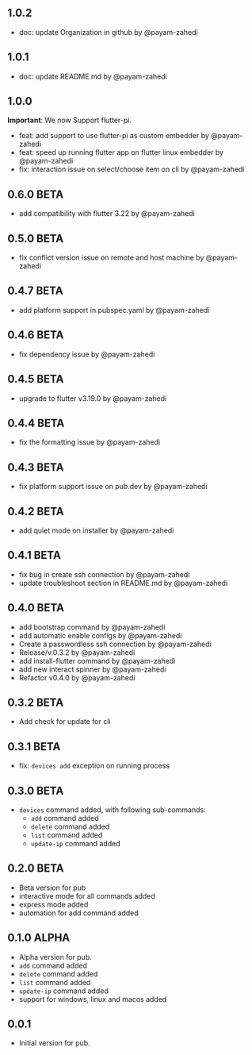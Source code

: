 ## 1.0.2
* doc: update Organization in github by @payam-zahedi

## 1.0.1
* doc: update README.md by @payam-zahedi

## 1.0.0
**Important**: We now Support flutter-pi.

* feat: add support to use flutter-pi as custom embedder by @payam-zahedi
* feat: speed up running flutter app on flutter linux embedder by @payam-zahedi
* fix: interaction issue on select/choose item on cli by @payam-zahedi

## 0.6.0 BETA
* add compatibility with flutter 3.22 by @payam-zahedi

## 0.5.0 BETA
* fix conflict version issue on remote and host machine by @payam-zahedi

## 0.4.7 BETA
* add platform support in pubspec.yaml by @payam-zahedi

## 0.4.6 BETA
* fix dependency issue by @payam-zahedi

## 0.4.5 BETA
* upgrade to flutter v3.19.0 by @payam-zahedi

## 0.4.4 BETA
* fix the formatting issue by @payam-zahedi

## 0.4.3 BETA
* fix platform support issue on pub.dev by @payam-zahedi

## 0.4.2 BETA
* add quiet mode on installer by @payam-zahedi

## 0.4.1 BETA
* fix bug in create ssh connection by @payam-zahedi 
* update troubleshoot section in README.md by @payam-zahedi

## 0.4.0 BETA
* add bootstrap command by @payam-zahedi
* add automatic enable configs by @payam-zahedi 
* Create a passwordless ssh connection by @payam-zahedi 
* Release/v.0.3.2 by @payam-zahedi 
* add install-flutter command  by @payam-zahedi 
* add new interact spinner by @payam-zahedi 
* Refactor v0.4.0 by @payam-zahedi 

## 0.3.2 BETA

- Add check for update for cli 

## 0.3.1 BETA

- fix: `devices add` exception on running process

## 0.3.0 BETA

- `devices` command added, with following sub-commands:
   - `add` command added
   - `delete` command added
   - `list` command added
   - `update-ip` command added
    
## 0.2.0 BETA

- Beta version for pub
- interactive mode for all commands added 
- express mode added
- automation for add command added 

## 0.1.0 ALPHA

- Alpha version for pub.
- `add` command added
- `delete` command added
- `list` command added
- `update-ip` command added
- support for windows, linux and macos added

## 0.0.1

- Initial version for pub.
